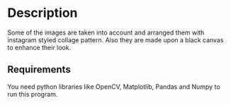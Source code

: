 # Description
Some of the images are taken into account and arranged them with instagram styled collage pattern. Also they are made upon a black canvas to enhance their look.

## Requirements
You need python libraries like OpenCV, Matplotlib, Pandas and Numpy to run this program.
